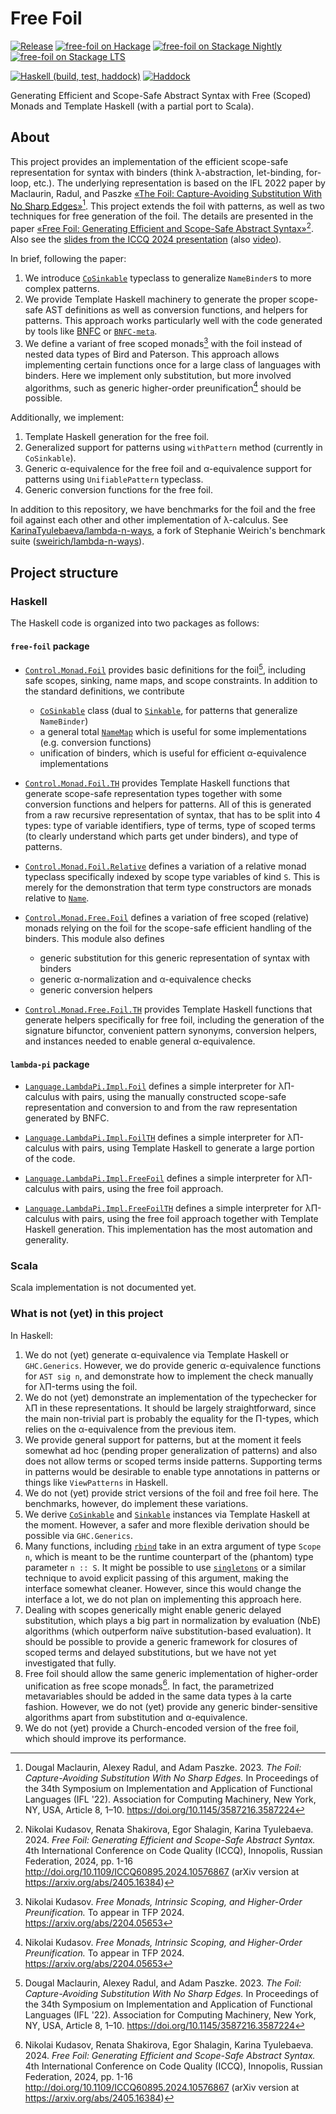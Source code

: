 # Free Foil

[![Release](https://img.shields.io/github/v/release/fizruk/free-foil.svg)](https://github.com/fizruk/free-foil/releases/latest)
[![`free-foil` on Hackage](https://img.shields.io/hackage/v/free-foil)](http://hackage.haskell.org/package/free-foil)
[![`free-foil` on Stackage Nightly](https://stackage.org/package/free-foil/badge/nightly)](http://stackage.org/package/free-foil)
[![`free-foil` on Stackage LTS](https://stackage.org/package/free-foil/badge/lts)](http://stackage.org/package/free-foil)

[![Haskell (build, test, haddock)](https://github.com/fizruk/free-foil/actions/workflows/haskell.yml/badge.svg)](https://github.com/fizruk/free-foil/actions/workflows/haskell.yml)
[![Haddock](<https://shields.io/badge/Haddock%20(main)-Code%20documentation-informational>)](https://fizruk.github.io/free-foil/haddock/)

Generating Efficient and Scope-Safe Abstract Syntax with Free (Scoped) Monads and Template Haskell (with a partial port to Scala).

## About

This project provides an implementation of the efficient scope-safe representation
for syntax with binders (think λ-abstraction, let-binding, for-loop, etc.).
The underlying representation is based on the IFL 2022 paper by Maclaurin, Radul, and Paszke [«The Foil: Capture-Avoiding Substitution With No Sharp Edges»](https://doi.org/10.1145/3587216.3587224)[^1]. This project extends the foil with patterns, as well as two
techniques for free generation of the foil. The details are presented in the paper [«Free Foil: Generating Efficient and Scope-Safe Abstract Syntax»](https://arxiv.org/abs/2405.16384)[^2]. Also see the [slides from the ICCQ 2024 presentation](https://fizruk.github.io/files/iccq-2024-free-foil-slides.pdf) (also [video](https://youtu.be/06gudJKXpkk?si=FbR03r-bngdZUdlf)).

In brief, following the paper:

1. We introduce [`CoSinkable`](https://fizruk.github.io/free-foil/haddock/free-foil-0.0.3/Control-Monad-Foil.html#t:CoSinkable) typeclass to generalize `NameBinder`s to more complex patterns.
2. We provide Template Haskell machinery to generate the proper scope-safe AST definitions as well as conversion functions, and helpers for patterns. This approach works particularly well with the code generated by tools like [BNFC](https://bnfc.digitalgrammars.com) or [`BNFC-meta`](https://hackage.haskell.org/package/BNFC-meta).
3. We define a variant of free scoped monads[^3] with the foil instead of nested data types of Bird and Paterson. This approach allows implementing certain functions once for a large class of languages with binders. Here we implement only substitution, but more involved algorithms, such as generic higher-order preunification[^3] should be possible.

Additionally, we implement:

1. Template Haskell generation for the free foil.
2. Generalized support for patterns using `withPattern` method (currently in `CoSinkable`).
3. Generic α-equivalence for the free foil and α-equivalence support for patterns using `UnifiablePattern` typeclass.
4. Generic conversion functions for the free foil.

In addition to this repository, we have benchmarks for the foil and the free foil against each other and other implementation of λ-calculus.
See [KarinaTyulebaeva/lambda-n-ways](https://github.com/KarinaTyulebaeva/lambda-n-ways), a fork of Stephanie Weirich's benchmark suite ([sweirich/lambda-n-ways](https://github.com/sweirich/lambda-n-ways)).

## Project structure

### Haskell

The Haskell code is organized into two packages as follows:

#### `free-foil` package

- [`Control.Monad.Foil`](https://fizruk.github.io/free-foil/haddock/free-foil-0.0.3/Control-Monad-Foil.html) provides basic definitions for the foil[^1], including safe scopes, sinking, name maps, and scope constraints. In addition to the standard definitions, we contribute

  - [`CoSinkable`](https://fizruk.github.io/free-foil/haddock/free-foil-0.0.3/Control-Monad-Foil.html#t:CoSinkable) class (dual to [`Sinkable`](https://fizruk.github.io/free-foil/haddock/free-foil-0.0.3/Control-Monad-Foil.html#t:Sinkable), for patterns that generalize `NameBinder`)
  - a general total [`NameMap`](https://fizruk.github.io/free-foil/haddock/free-foil-0.0.3/Control-Monad-Foil.html#g:4) which is useful for some implementations (e.g. conversion functions)
  - unification of binders, which is useful for efficient α-equivalence implementations

- [`Control.Monad.Foil.TH`](https://fizruk.github.io/free-foil/haddock/free-foil-0.0.3/Control-Monad-Foil-TH.html) provides Template Haskell functions that generate scope-safe representation types together with some conversion functions and helpers for patterns. All of this is generated from a raw recursive representation of syntax, that has to be split into 4 types: type of variable identifiers, type of terms, type of scoped terms (to clearly understand which parts get under binders), and type of patterns.

- [`Control.Monad.Foil.Relative`](https://fizruk.github.io/free-foil/haddock/free-foil-0.0.3/Control-Monad-Foil-Relative.html) defines a variation of a relative monad typeclass specifically indexed by scope type variables of kind `S`. This is merely for the demonstration that term type constructors are monads relative to [`Name`](https://fizruk.github.io/free-foil/haddock/free-foil-0.0.3/Control-Monad-Foil-Internal.html#t:Name).

- [`Control.Monad.Free.Foil`](https://fizruk.github.io/free-foil/haddock/free-foil-0.0.3/Control-Monad-Free-Foil.html) defines a variation of free scoped (relative) monads relying on the foil for the scope-safe efficient handling of the binders. This module also defines

  - generic substitution for this generic representation of syntax with binders
  - generic α-normalization and α-equivalence checks
  - generic conversion helpers

- [`Control.Monad.Free.Foil.TH`](https://fizruk.github.io/free-foil/haddock/free-foil-0.0.3/Control-Monad-Free-Foil-TH.html) provides Template Haskell functions that generate helpers specifically for free foil, including the generation of the signature bifunctor, convenient pattern synonyms, conversion helpers, and instances needed to enable general α-equivalence.

#### `lambda-pi` package

- [`Language.LambdaPi.Impl.Foil`](https://fizruk.github.io/free-foil/haddock/lambda-pi-0.0.3/Language-LambdaPi-Impl-Foil.html) defines a simple interpreter for λΠ-calculus with pairs, using the manually constructed scope-safe representation and conversion to and from the raw representation generated by BNFC.

- [`Language.LambdaPi.Impl.FoilTH`](https://fizruk.github.io/free-foil/haddock/lambda-pi-0.0.3/Language-LambdaPi-Impl-FoilTH.html) defines a simple interpreter for λΠ-calculus with pairs, using Template Haskell to generate a large portion of the code.

- [`Language.LambdaPi.Impl.FreeFoil`](https://fizruk.github.io/free-foil/haddock/lambda-pi-0.0.3/Language-LambdaPi-Impl-FreeFoil.html) defines a simple interpreter for λΠ-calculus with pairs, using the free foil approach.

- [`Language.LambdaPi.Impl.FreeFoilTH`](https://fizruk.github.io/free-foil/haddock/lambda-pi-0.0.3/Language-LambdaPi-Impl-FreeFoilTH.html) defines a simple interpreter for λΠ-calculus with pairs, using the free foil approach together with Template Haskell generation. This implementation has the most automation and generality.

### Scala

Scala implementation is not documented yet.

### What is not (yet) in this project

In Haskell:

1. We do not (yet) generate α-equivalence via Template Haskell or `GHC.Generics`. However, we do provide generic α-equivalence functions for `AST sig n`, and demonstrate how to implement the check manually for λΠ-terms using the foil.
2. We do not (yet) demonstrate an implementation of the typechecker for λΠ in these representations. It should be largely straightforward, since the main non-trivial part is probably the equality for the Π-types, which relies on the α-equivalence from the previous item.
3. We provide general support for patterns, but at the moment it feels somewhat ad hoc (pending proper generalization of patterns)
   and also does not allow terms or scoped terms inside patterns.
   Supporting terms in patterns would be desirable to enable type annotations in patterns or things like `ViewPatterns` in Haskell.
4. We do not (yet) provide strict versions of the foil and free foil here. The benchmarks, however, do implement these variations.
5. We derive [`CoSinkable`](https://fizruk.github.io/free-foil/haddock/free-foil-0.0.3/Control-Monad-Foil.html#t:CoSinkable) and [`Sinkable`](https://fizruk.github.io/free-foil/haddock/free-foil-0.0.3/Control-Monad-Foil.html#t:Sinkable) instances via Template Haskell at the moment. However, a safer and more flexible derivation should be possible via `GHC.Generics`.
6. Many functions, including [`rbind`](https://fizruk.github.io/free-foil/haddock/free-foil-0.0.3/Control-Monad-Foil-Relative.html#v:rbind) take in an extra argument of type `Scope n`, which is meant to be the runtime counterpart of the (phantom) type parameter `n :: S`. It might be possible to use [`singletons`](https://hackage.haskell.org/package/singletons) or a similar technique to avoid explicit passing of this argument, making the interface somewhat cleaner. However, since this would change the interface a lot, we do not plan on implementing this approach here.
7. Dealing with scopes generically might enable generic delayed substitution, which plays a big part in normalization by evaluation (NbE) algorithms (which outperform naïve substitution-based evaluation). It should be possible to provide a generic framework for closures of scoped terms and delayed substitutions, but we have not yet investigated that fully.
8. Free foil should allow the same generic implementation of higher-order unification as free scope monads[^2].
   In fact, the parametrized metavariables should be added in the same data types à la carte fashion.
   However, we do not (yet) provide any generic binder-sensitive algorithms apart from substitution and α-equivalence.
9. We do not (yet) provide a Church-encoded version of the free foil, which should improve its performance.

[^1]: Dougal Maclaurin, Alexey Radul, and Adam Paszke. 2023. _The Foil: Capture-Avoiding Substitution With No Sharp Edges._ In Proceedings of the 34th Symposium on Implementation and Application of Functional Languages (IFL '22). Association for Computing Machinery, New York, NY, USA, Article 8, 1–10. <https://doi.org/10.1145/3587216.3587224>
[^2]: Nikolai Kudasov, Renata Shakirova, Egor Shalagin, Karina Tyulebaeva. 2024. _Free Foil: Generating Efficient and Scope-Safe Abstract Syntax._ 4th International Conference on Code Quality (ICCQ), Innopolis, Russian Federation, 2024, pp. 1-16 <http://doi.org/10.1109/ICCQ60895.2024.10576867> (arXiv version at <https://arxiv.org/abs/2405.16384>)
[^3]: Nikolai Kudasov. _Free Monads, Intrinsic Scoping, and Higher-Order Preunification._ To appear in TFP 2024. <https://arxiv.org/abs/2204.05653>
